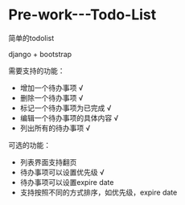# Pre-work---Todo-List
简单的todolist

django + bootstrap

需要支持的功能：

* 增加一个待办事项 √
* 删除一个待办事项 √
* 标记一个待办事项为已完成 √
* 编辑一个待办事项的具体内容 √
* 列出所有的待办事项 √

可选的功能：

* 列表界面支持翻页
* 待办事项可以设置优先级 √
* 待办事项可以设置expire date
* 支持按照不同的方式排序，如优先级，expire date

